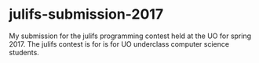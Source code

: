 # julifs-submission-2017
My submission for the julifs programming contest held at the UO for spring 2017. The julifs contest is for is for UO underclass computer science students.
